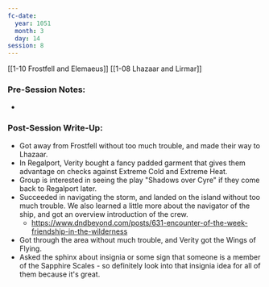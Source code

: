 ```yaml
---
fc-date:
  year: 1051
  month: 3
  day: 14
session: 8
---
```

[[1-10  Frostfell and Elemaeus]] [[1-08  Lhazaar and Lirmar]]

### Pre-Session Notes:
* 

### Post-Session Write-Up:

* Got away from Frostfell without too much trouble, and made their way to Lhazaar.
* In Regalport, Verity bought a fancy padded garment that gives them advantage on checks against Extreme Cold and Extreme Heat.
* Group is interested in seeing the play "Shadows over Cyre" if they come back to Regalport later.
* Succeeded in navigating the storm, and landed on the island without too much trouble. We also learned a little more about the navigator of the ship, and got an overview introduction of the crew.
	* https://www.dndbeyond.com/posts/631-encounter-of-the-week-friendship-in-the-wilderness
* Got through the area without much trouble, and Verity got the Wings of Flying.
* Asked the sphinx about insignia or some sign that someone is a member of the Sapphire Scales - so definitely look into that insignia idea for all of them because it's great.
